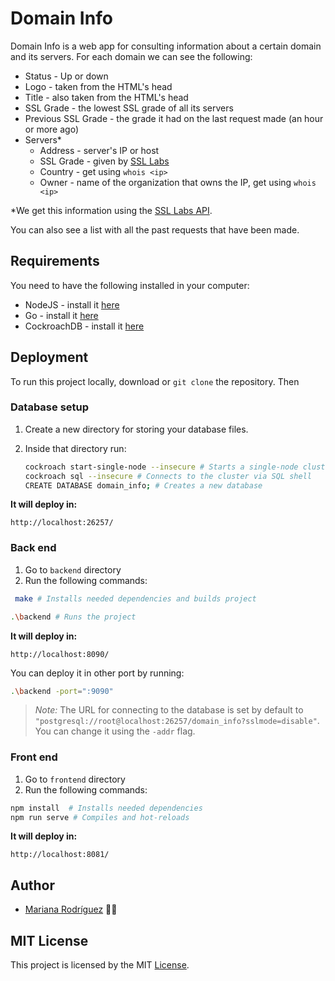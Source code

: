 # Domain Info

Domain Info is a web app for consulting information about a certain domain and its servers. For each domain we can see the following:

* Status - Up or down
* Logo - taken from the HTML's head
* Title - also taken from the HTML's head
* SSL Grade - the lowest SSL grade of all its servers
* Previous SSL Grade - the grade it had on the last request made (an hour or more ago)
* Servers* 
  * Address - server's IP or host
  * SSL Grade - given by [SSL Labs](https://www.ssllabs.com/)
  * Country - get using  `whois <ip>`
  * Owner - name of the organization that owns the IP, get using  `whois <ip>`

*We get this information using the [SSL Labs API](https://www.ssllabs.com/projects/ssllabs-apis/index.html).

You can also see a list with all the past requests that have been made.

## Requirements

You need to have the following installed in your computer:

* NodeJS - install it [here](https://nodejs.org/en/download/)
* Go - install it [here](https://golang.org/doc/install)
* CockroachDB - install it [here](https://www.cockroachlabs.com/docs/dev/install-cockroachdb-windows.html)

## Deployment

To run this project locally, download or `git clone` the repository. Then

### Database setup

1. Create a new directory for storing your database files.

2. Inside that directory run:

   ```bash
   cockroach start-single-node --insecure # Starts a single-node cluster
   cockroach sql --insecure # Connects to the cluster via SQL shell
   CREATE DATABASE domain_info; # Creates a new database
   ```

**It will deploy in:**

```
http://localhost:26257/
```

### Back end

1. Go to `backend` directory
2. Run the following commands:

```bash
 make # Installs needed dependencies and builds project

.\backend # Runs the project
```

**It will deploy in:**

```
http://localhost:8090/
```

You can deploy it in other port by running:

```bash
.\backend -port=":9090" 
```

> *Note:* The URL for connecting to the database is set by default to `"postgresql://root@localhost:26257/domain_info?sslmode=disable"`. You can change it using the `-addr` flag.

### Front end

1. Go to `frontend` directory
2. Run the following commands:

```bash
npm install  # Installs needed dependencies 
npm run serve # Compiles and hot-reloads
```

**It will deploy in:**

```
http://localhost:8081/
```

## Author

- [Mariana Rodríguez](https://mrodriguez21.github.io/) 👩‍💻

## MIT License

This project is licensed by the MIT [License](https://github.com/mrodriguez21/domain-info/blob/master/LICENSE).

